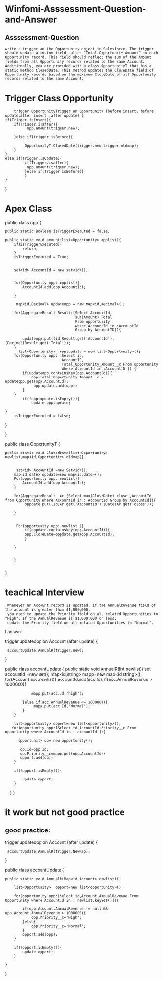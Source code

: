 # Winfomi-Asssessment-Question-and-Answer 

## Asssessment-Question

    write a trigger on the Opportunity object in Salesforce. The trigger should update a custom field called “Total Opportunity Amount” on each Opportunity record. This field should reflect the sum of the Amount fields from all Opportunity records related to the same Account.
    Additionally, you are provided with a class OpportunityT that has a static method ClosedDate. This method updates the CloseDate field of Opportunity records based on the maximum CloseDate of all Opportunity records related to the same Account.

# Trigger Class Opportunity 
    

        trigger OpportunityTrigger on Opportunity (before insert, before update,after insert ,after update) {
    if(Trigger.isInsert){
        if(Trigger.isafter){
              opp.amount(trigger.new);
           
        }else if(trigger.isBefore){
            
             OpportunityT.ClosedDate(trigger.new,trigger.oldmap);
        }
    }
    else if(Trigger.isUpdate){
             if(Trigger.isafter){
              opp.amount(trigger.new);
             }else if(Trigger.isBefore){
             }
    }
  }

  # Apex Class


  public class opp {
    
    public static Boolean isTriggerExecuted = false;

    public static void amount(list<Opportunity> opplist){
        if(isTriggerExecuted){
            return;
        }
        isTriggerExecuted = True;
       
        
        set<id> AccountId = new set<id>();
       

        for(Opportunity opp: opplist){
            AccountId.add(opp.AccountId);
          
        }
        
         map<id,Decimal> updateopp = new map<id,Decimal>();
        
        for(AggregateResult Result:[Select AccountId,
                                    sum(Amount) Total
                                    From opportunity 
                                    where AccountId in :AccountId
                                    Group by AccountID]){
            
            updateopp.put((id)Result.get('AccountId'),(Decimal)Result.get('Total'));
        }
          list<Opportunity>  opptupdate = new list<Opportunity>();
        for(Opportunity opp: [Select id,
                              AccountID,
                              Total_Opportunity_Amount__c From opportunity
                              Where AccountId in :AccountID ]) {
            if(updateopp.containsKey(opp.AccountId)){
                opp.Total_Opportunity_Amount__c = updateopp.get(opp.AccountId);
                 opptupdate.add(opp);
            }
        }
            if(!opptupdate.isEmpty()){
                update opptupdate;
                   
    }  
        isTriggerExecuted = false;
}
         
}   

public class OpportunityT {
    
    public static void ClosedDate(list<Opportunity> newlist,map<id,Opportunity> oldmap){
        
        
         set<id> AccountId =new Set<id>();
        map<id,date> oppdate=new map<id,date>();
        For(opportunity opp: newlist){
            AccountId.add(opp.AccountId);  
        }
        
        for(AggregateResult  Ar:[Select max(CloseDate) close ,AccountId from Opportunity Where AccountId in : AccountId Group by AccountId]){
             oppdate.put((Id)Ar.get('AccountId'),(Date)Ar.get('close'));
            
        }
        
        
         For(opportunity opp: newlist ){
             if(oppdate.containskey(opp.AccountId)){
             opp.CloseDate=oppdate.get(opp.AccountId);
             }
           
        }
        
      
        }
        
        
    }


  # teachical Interview   

     Whenever an Account record is updated, if the AnnualRevenue field of the account is greater than $1,000,000,
     you need to update the Priority field on all related Opportunities to "High". If the AnnualRevenue is $1,000,000 or less, 
     update the Priority field on all related Opportunities to "Normal".


I answer


trigger updateopp on Account (after update) {
    
     accountUpdate.AnnualR(trigger.new);   

}

public class accountUpdate {
    public static void AnnualR(list<Account> newlist){
        set<id> accountId =new set<id>();
        map<id,string> mapp=new map<id,string>();
        for(Account acc:newlist){
            accountId.add(acc.Id);
            if(acc.AnnualRevenue > 1000000){
                
                mapp.put(acc.Id,'high');
                
            }else if(acc.AnnualRevenue <= 1000000){
                 mapp.put(acc.Id,'Normal');
            }    
        }
        
        list<opportunity> opport=new list<opportunity>();
       for(opportunity opp:[Select id,AccountId,Priority__c From opportunity where AccountId in : accountId ]){
               
          opportunity op= new opportunity(); 
           
           op.Id=opp.Id;
           op.Priority__c=mapp.get(opp.AccountId);
           opport.add(op);  
        }
        
        if(!opport.isEmpty()){
            
            update opport;
        } 
    }
}

# it work but not good practice 

 ## good practice:

trigger updateopp on Account (after update) {
    
     accountUpdate.AnnualR(trigger.NewMap);   

}

public class accountUpdate {

    
    public static void AnnualR(Map<id,Account> newlist){
        
        list<Opportunity>  opport=new list<opportunity>();
        
        for(opportunity opp:[Select id,Account.AnnualRevenue From Opportunity where AccountId in : newlist.keySet()]){
            
            if(opp.Account.AnnualRevenue != null && opp.Account.AnnualRevenue > 1000000){
                opp.Priority__c='High';
            }else{
                opp.Priority__c='Normal';
            }
            opport.add(opp);
        }
        
        if(!opport.isEmpty()){
            update opport;
        }
     
    }
    
}

  

